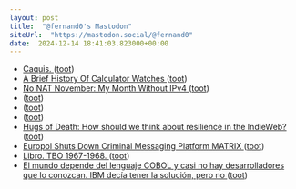 ```yaml
---
layout: post
title:  "@fernand0's Mastodon"
siteUrl:  "https://mastodon.social/@fernand0"
date:  2024-12-14 18:41:03.823000+00:00
---
```

*  [Caquis. ](https://avecesunafoto.wordpress.com/2024/12/14/caquis) ([toot](https://mastodon.social/@fernand0/113652640240099061))
*  [A Brief History Of Calculator Watches ](https://hackaday.com/2024/12/02/a-brief-history-of-calculator-watches) ([toot](https://mastodon.social/@fernand0/113652575687164976))
*  [No NAT November: My Month Without IPv4 ](https://blog.infected.systems/posts/2024-12-01-no-nat-november) ([toot](https://mastodon.social/@fernand0/113652432069000072))
*  [ ](https://masto.es/@FediTree) ([toot](https://mastodon.social/@fernand0/113652338295443222))
*  [ ](https://mastodon.social/users/fernand0/statuses/113652337706582609/activity) ([toot](https://mastodon.social/users/fernand0/statuses/113652337706582609/activity))
*  [ ](https://mastodon.social/@joseli) ([toot](https://mastodon.social/@fernand0/113652336339926530))
*  [Hugs of Death: How should we think about resilience in the IndieWeb? ](https://blog.infected.systems/posts/2024-12-04-hugs-of-death) ([toot](https://mastodon.social/@fernand0/113652106752218278))
*  [Europol Shuts Down Criminal Messaging Platform MATRIX ](https://thecyberexpress.com/crackdown-on-matrix-international-crime-gang) ([toot](https://mastodon.social/@fernand0/113651904258913331))
*  [Libro. TBO 1967-1968. ](https://fotografiasenmovimiento.wordpress.com/2024/12/14/libro-tbo-1967-1968) ([toot](https://mastodon.social/@fernand0/113651261220481124))
*  [El mundo depende del lenguaje COBOL y casi no hay desarrolladores que lo conozcan. IBM decía tener la solución, pero no ](https://www.genbeta.com/desarrollo/mundo-depende-lenguaje-cobol-casi-no-hay-desarrolladores-que-conozcan-ibm-decia-tener-solucion-no-) ([toot](https://mastodon.social/@fernand0/113651222625738269))
